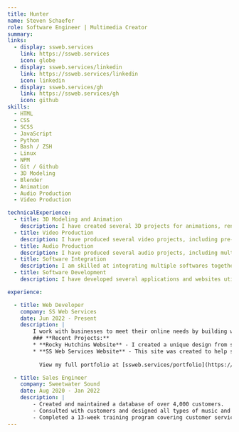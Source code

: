 ```yaml
---
title: Hunter
name: Steven Schaefer
role: Software Engineer | Multimedia Creator
summary:
links: 
  - display: ssweb.services
    link: https://ssweb.services
    icon: globe
  - display: ssweb.services/linkedin
    link: https://ssweb.services/linkedin
    icon: linkedin
  - display: ssweb.services/gh
    link: https://ssweb.services/gh
    icon: github
skills: 
  - HTML
  - CSS
  - SCSS
  - JavaScript
  - Python
  - Bash / ZSH
  - Linux
  - NPM
  - Git / Github
  - 3D Modeling
  - Blender
  - Animation
  - Audio Production
  - Video Production

technicalExperience:
  - title: 3D Modeling and Animation
    description: I have created several 3D projects for animations, renders, and 3D printing.
  - title: Video Production
    description: I have produced several video projects, including pre-production and storyboarding, shooting, editing, and adding motion graphics.
  - title: Audio Production
    description: I have produced several audio projects, including multiple music albums, voice-over, foley, and sfx.
  - title: Software Integration
    description: I am skilled at integrating multiple softwares together. This includes scripting inside of an application, creating unified workflows with external scripting tools such as PowerShell and Bash, and using web APIs to connect local and remote resources to one another. I am familiar with Windows, MacOS, and Linux.
  - title: Software Development
    description: I have developed several applications and websites utilizing many different technologies. See below.

experience: 

  - title: Web Developer
    company: SS Web Services
    date: Jun 2022 - Present 
    description: |
        I work with businesses to meet their online needs by building websites, managing google listings, tracking website traffic, managing hosting and DNS, etc.
        ### **Recent Projects:**
        * **Rocky Hutchins Website** - I created a unique design from scratch for this site and implemented lots of useful features and functionality into the site such as web scraping, automatic contact cards, link forwarding, analytics, a CMS, and more. **Technologies used:** *Hugo, Bootstrap, HTML, SCSS, Decap CMS, NPM, PurgeCSS, Netlify, Cloudflare*
        * **SS Web Services Website** - This site was created to help showcase the work of SS Web Services and reach new clients. It’s designed to be performant and easy to maintain. **Technologies used:** *Hugo, Bootstrap, HTML, SCSS, NPM, Netlify*
        
          View my full portfolio at [ssweb.services/portfolio](https://ssweb.services/portfolio)

  - title: Sales Engineer
    company: Sweetwater Sound
    date: Aug 2020 - Jan 2022
    description: |
        - Created and maintained a database of over 4,000 customers. 
        - Consulted with customers and designed all types of music and audio systems. 
        - Completed a 13-week training program covering customer service and selling, as well as attending 4 hours of sales training per week
---
```


